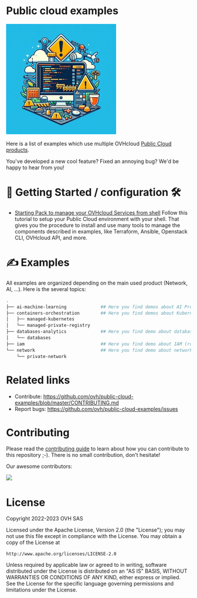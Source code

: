 # Public cloud examples

![Work in progess](./docs/assets/wip.jpg)

Here is a list of examples which use multiple OVHcloud [Public Cloud products](https://www.ovhcloud.com/fr/public-cloud/).

You've developed a new cool feature? Fixed an annoying bug? We'd be happy to hear from you!

# 👀 Getting Started / configuration 🛠️

 - [Starting Pack to manage your OVHcloud Services from shell](./basics/README.md)
Follow this tutorial to setup your Public Cloud environment with your shell. 
That gives you the procedure to install and use many tools to manage the components described in examples, like Terraform, Ansible, Openstack CLI, OVHcloud API, and more.

# ✍️  Examples

All examples are organized depending on the main used product (Network, AI, ...).
Here is the several topics:
```bash
.
├── ai-machine-learning             ## Here you find demos about AI Products: AI Notebooks, AI Training and AI Deploy
├── containers-orchestration        ## Here you find demos about Kubernetes, Rancher and Harbor
│   ├── managed-kubernetes
│   └── managed-private-registry
├── databases-analytics             ## Here you find demo about databases, data streaming, data integration, ...
│   └── databases
├── iam                             ## Here you find demo about IAM (roles, identity, ...)
└── network                         ## Here you find demo about network (private network, load balancer, gateway, ...)
    └── private-network
```


# Related links

 * Contribute: https://github.com/ovh/public-cloud-examples/blob/master/CONTRIBUTING.md
 * Report bugs: https://github.com/ovh/public-cloud-examples/issues

# Contributing

Please read the [contributing guide](https://github.com/ovh/public-cloud-examples/blob/master/CONTRIBUTING.md) to learn about how you can contribute to this repository ;-). There is no small contribution, don't hesitate!

Our awesome contributors:

<a href="https://github.com/ovh/public-cloud-examples/graphs/contributors">
  <img src="https://contrib.rocks/image?repo=ovh/public-cloud-examples" />
</a>

# License

Copyright 2022-2023 OVH SAS

Licensed under the Apache License, Version 2.0 (the "License");
you may not use this file except in compliance with the License.
You may obtain a copy of the License at

    http://www.apache.org/licenses/LICENSE-2.0

Unless required by applicable law or agreed to in writing, software
distributed under the License is distributed on an "AS IS" BASIS,
WITHOUT WARRANTIES OR CONDITIONS OF ANY KIND, either express or implied.
See the License for the specific language governing permissions and
limitations under the License.

